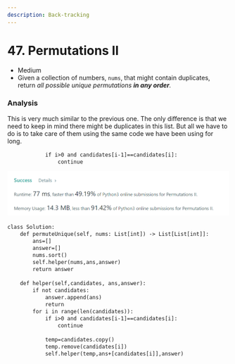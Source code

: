 ```yaml
---
description: Back-tracking
---
```


# 47. Permutations II

* Medium
* Given a collection of numbers, `nums`, that might contain duplicates, return _all possible unique permutations **in any order**._

### Analysis

This is very much similar to the previous one. The only difference is that we need to keep in mind there might be duplicates in this list. But all we have to do is to take care of them using the same code we have been using for long.&#x20;

```
            if i>0 and candidates[i-1]==candidates[i]:
                continue
```

![](<../.gitbook/assets/image (13) (1) (1) (1).png>)

```
class Solution:
    def permuteUnique(self, nums: List[int]) -> List[List[int]]:
        ans=[]
        answer=[]
        nums.sort()
        self.helper(nums,ans,answer)
        return answer
        
    def helper(self,candidates, ans,answer):
        if not candidates:
            answer.append(ans)
            return
        for i in range(len(candidates)):
            if i>0 and candidates[i-1]==candidates[i]:
                continue
                
            temp=candidates.copy()
            temp.remove(candidates[i])
            self.helper(temp,ans+[candidates[i]],answer)
```
